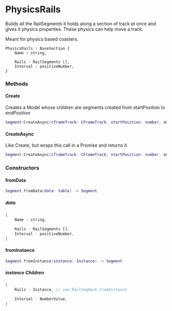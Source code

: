 # PhysicsRails

Builds all the RailSegments it holds along a section of track at once and gives it physics properties.
These physics can help move a track.

Meant for physics based coasters.

```
PhysicsRails : BaseSection {
	Name : string,

	Rails : RailSegments [],
	Interval : positiveNumber,	
}
```

### Methods

#### Create

Creates a Model whose children are segments created from startPosition to endPosition

```lua
Segment:CreateAsync(cframeTrack: CFrameTrack, startPosition: number, endPosition: number) -> Model
```

#### CreateAsync

Like Create, but wraps this call in a Promise and returns it.

```lua
Segment:CreateAsync(cframeTrack: CFrameTrack, startPosition: number, endPosition: number) -> Promise -> Model
```

### Constructors

#### fromData

```lua
Segment.fromData(data: table) -> Segment
```

##### data

```rs
{
	Name : string,

	Rails : RailSegments [],
	Interval : positiveNumber,
}
```

#### fromInstance

```lua
Segment.fromInstance(instance: Instance) -> Segment
```

##### instance Children

```rs
{
	Rails : Instance, // see RailSegment.fromInstance

	Interval : NumberValue,	
}
```